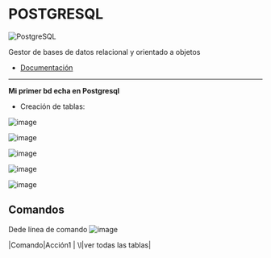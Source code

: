 # __POSTGRESQL__  

![PostgreSQL](https://user-images.githubusercontent.com/99162884/168939784-9b950068-120b-43f0-b1f9-e83ec0aaa993.png)
 
 Gestor de bases de datos relacional y orientado a objetos

- [Documentación](https://www.postgresql.org/docs/)


---


__Mi primer bd echa en Postgresql__


- Creación de tablas:

![image](https://user-images.githubusercontent.com/99162884/168023370-21ecfb87-e793-4a21-95e5-8ea4fb04eb6a.png)


![image](https://user-images.githubusercontent.com/99162884/168023673-22e49b28-321d-43b8-9d9f-8a948cd8d09f.png)


![image](https://user-images.githubusercontent.com/99162884/168024085-9edffa0e-b240-4f0b-9e84-7150429c4a02.png)


![image](https://user-images.githubusercontent.com/99162884/168024132-9028f286-4b6e-48b5-8a40-9e9fbbe57ebf.png)


![image](https://user-images.githubusercontent.com/99162884/168024286-4862db60-e764-4466-9060-22072dd25972.png)



## Comandos

Dede línea de comando ![image](https://user-images.githubusercontent.com/99162884/168950657-e7a77477-176f-4720-b173-d6cdb0b92a07.png)

|Comando|Acción1
| \l|ver todas las tablas|
